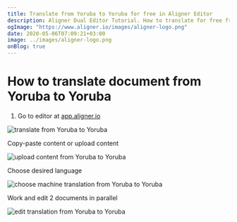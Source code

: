 ```yaml
---
title: Translate from Yoruba to Yoruba for free in Aligner Editor
description: Aligner Dual Editor Tutorial. How to translate for free from Yoruba to Yoruba. Aligner is multilingual document management platform. 
ogImage: "https://www.aligner.io/images/aligner-logo.png"
date: 2020-05-06T07:09:21+03:00
image: ../images/aligner-logo.png
onBlog: true
---
```


# How to translate document from Yoruba to Yoruba

1. Go to editor at [app.aligner.io](https://app.aligner.io "Aligner App web page")

![translate from Yoruba to Yoruba](../aligner-blank-editor.png "translate from Yoruba to Yoruba")

Copy-paste content or upload content

![upload content from Yoruba to Yoruba](../aligner-uploaded-document.png "upload content from Yoruba to Yoruba")

Choose desired language

![choose machine translation from Yoruba to Yoruba](../aligner-language-dropdown.png "choose machine translation from Yoruba to Yoruba")

Work and edit 2 documents in parallel

![edit translation from Yoruba to Yoruba](../aligner-double-sitded-editor.png "edit translation from Yoruba to Yoruba")

